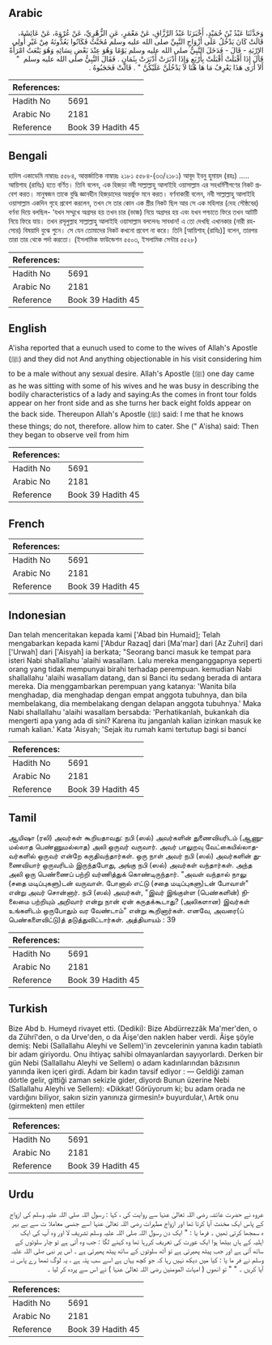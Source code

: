 ## Arabic


<div dir="rtl" lang="ar" style={{fontSize:'larger',backgroundColor:'#f8f9fa',padding:20}}>
وَحَدَّثَنَا عَبْدُ بْنُ حُمَيْدٍ، أَخْبَرَنَا عَبْدُ الرَّزَّاقِ، عَنْ مَعْمَرٍ، عَنِ الزُّهْرِيِّ، عَنْ عُرْوَةَ، عَنْ عَائِشَةَ، قَالَتْ كَانَ يَدْخُلُ عَلَى أَزْوَاجِ النَّبِيِّ صلى الله عليه وسلم مُخَنَّثٌ فَكَانُوا يَعُدُّونَهُ مِنْ غَيْرِ أُولِي الإِرْبَةِ - قَالَ - فَدَخَلَ النَّبِيُّ صلى الله عليه وسلم يَوْمًا وَهُوَ عِنْدَ بَعْضِ نِسَائِهِ وَهُوَ يَنْعَتُ امْرَأَةً قَالَ إِذَا أَقْبَلَتْ أَقْبَلَتْ بِأَرْبَعٍ وَإِذَا أَدْبَرَتْ أَدْبَرَتْ بِثَمَانٍ ‏.‏ فَقَالَ النَّبِيُّ صلى الله عليه وسلم ‏ "‏ أَلاَ أَرَى هَذَا يَعْرِفُ مَا هَا هُنَا لاَ يَدْخُلَنَّ عَلَيْكُنَّ ‏"‏ ‏.‏ قَالَتْ فَحَجَبُوهُ ‏.‏
</div>
<div style={{backgroundColor:'#f8f9fa',padding:20, marginBottom: 10}}><table> <thead> <tr> <th>References:</th> <th></th> </tr> </thead> <tbody><tr><td>Hadith No</td><td>5691</td></tr><tr><td>Arabic No</td><td>2181</td></tr><tr><td>Reference</td><td>Book 39 Hadith 45</td></tr></tbody></table></div>

## Bengali


<div dir="ltr" lang="bn" style={{fontSize:'larger',backgroundColor:'#f8f9fa',padding:20}}>
হাদিস একাডেমি নাম্বারঃ ৫৫৮৪, আন্তর্জাতিক নাম্বারঃ ২১৮১ ৫৫৮৪-(৩৩/২১৮১) আবূদ ইবনু হুমায়দ (রহঃ) ..... আয়িশাহ (রাযিঃ) হতে বর্ণিত। তিনি বলেন, এক হিজড়া নবী সাল্লাল্লাহু আলাইহি ওয়াসাল্লাম এর সহধর্মিণীগণের নিকট প্রবেশ করত। মানুষজন তাকে বুদ্ধি জ্ঞানহীন হিজড়াদের অন্তর্ভুক্ত মনে করত। বর্ণনাকারী বলেন, নবী সাল্লাল্লাহু আলাইহি ওয়াসাল্লাম একদিন গৃহে প্রবেশ করলেন, তখন সে তার কোন এক স্ত্রীর নিকট ছিল আর সে এক মহিলার (দেহ সৌষ্ঠবের) বর্ণনা দিয়ে বলছিল- ‘যখন সম্মুখে অগ্রসর হয় তখন চার (ভাজ) নিয়ে অগ্রসর হয় এবং যখন পশ্চাতে ফিরে তখন আটটি নিয়ে ফিরে যায়। তখন রসূলুল্লাহ সাল্লাল্লাহু আলাইহি ওয়াসাল্লাম বললেনঃ সাবধান! এ তো দেখছি এখানকার (নারী রহস্যের) বিষয়াদি বুঝে শুনে। সে যেন তোমাদের নিকট কখনো প্রবেশ না করে। তিনি [আয়িশাহ্ (রাযিঃ)] বলেন, তারপর তারা তার থেকে পর্দা করতো। (ইসলামিক ফাউন্ডেশন ৫৫০৩, ইসলামিক সেন্টার ৫৫২৮)
</div>
<div style={{backgroundColor:'#f8f9fa',padding:20, marginBottom: 10}}><table> <thead> <tr> <th>References:</th> <th></th> </tr> </thead> <tbody><tr><td>Hadith No</td><td>5691</td></tr><tr><td>Arabic No</td><td>2181</td></tr><tr><td>Reference</td><td>Book 39 Hadith 45</td></tr></tbody></table></div>

## English


<div dir="ltr" lang="en" style={{fontSize:'larger',backgroundColor:'#f8f9fa',padding:20}}>
A'isha reported that a eunuch used to come to the wives of Allah's Apostle (ﷺ) and they did not And anything objectionable in his visit considering him to be a male without any sexual desire. Allah's Apostle (ﷺ) one day came as he was sitting with some of his wives and he was busy in describing the bodily characteristics of a lady and saying:As the comes in front tour folds appear on her front side and as she turns her back eight folds appear on the back side. Thereupon Allah's Apostle (ﷺ) said: I me that he knows these things; do not, therefore. allow him to cater. She (" A'isha) said: Then they began to observe veil from him
</div>
<div style={{backgroundColor:'#f8f9fa',padding:20, marginBottom: 10}}><table> <thead> <tr> <th>References:</th> <th></th> </tr> </thead> <tbody><tr><td>Hadith No</td><td>5691</td></tr><tr><td>Arabic No</td><td>2181</td></tr><tr><td>Reference</td><td>Book 39 Hadith 45</td></tr></tbody></table></div>

## French


<div dir="ltr" lang="fr" style={{fontSize:'larger',backgroundColor:'#f8f9fa',padding:20}}>

</div>
<div style={{backgroundColor:'#f8f9fa',padding:20, marginBottom: 10}}><table> <thead> <tr> <th>References:</th> <th></th> </tr> </thead> <tbody><tr><td>Hadith No</td><td>5691</td></tr><tr><td>Arabic No</td><td>2181</td></tr><tr><td>Reference</td><td>Book 39 Hadith 45</td></tr></tbody></table></div>

## Indonesian


<div dir="ltr" lang="id" style={{fontSize:'larger',backgroundColor:'#f8f9fa',padding:20}}>
Dan telah menceritakan kepada kami ['Abad bin Humaid]; Telah mengabarkan kepada kami ['Abdur Razaq] dari [Ma'mar] dari [Az Zuhri] dari ['Urwah] dari ['Aisyah] ia berkata; "Seorang banci masuk ke tempat para isteri Nabi shallallahu 'alaihi wasallam. Lalu mereka menganggapnya seperti orang yang tidak mempunyai birahi terhadap perempuan. kemudian Nabi shallallahu 'alaihi wasallam datang, dan si Banci itu sedang berada di antara mereka. Dia menggambarkan perempuan yang katanya: 'Wanita bila menghadap, dia menghadap dengan empat anggota tubuhnya, dan bila membelakang, dia membelakang dengan delapan anggota tubuhnya.' Maka Nabi shallallahu 'alaihi wasallam bersabda: 'Perhatikanlah, bukankah dia mengerti apa yang ada di sini? Karena itu janganlah kalian izinkan masuk ke rumah kalian.' Kata 'Aisyah; 'Sejak itu rumah kami tertutup bagi si banci
</div>
<div style={{backgroundColor:'#f8f9fa',padding:20, marginBottom: 10}}><table> <thead> <tr> <th>References:</th> <th></th> </tr> </thead> <tbody><tr><td>Hadith No</td><td>5691</td></tr><tr><td>Arabic No</td><td>2181</td></tr><tr><td>Reference</td><td>Book 39 Hadith 45</td></tr></tbody></table></div>

## Tamil


<div dir="ltr" lang="ta" style={{fontSize:'larger',backgroundColor:'#f8f9fa',padding:20}}>
ஆயிஷா (ரலி) அவர்கள் கூறியதாவது: நபி (ஸல்) அவர்களின் துணைவியரிடம் (ஆணுமல்லாத பெண்ணுமல்லாத) அலி ஒருவர் வருவார். அவர் பாலுறவு வேட்கையில்லாதவர்களில் ஒருவர் என்றே கருதிவந்தார்கள். ஒரு நாள் அவர் நபி (ஸல்) அவர்களின் துணைவியார் ஒருவரிடம் இருந்தபோது, அங்கு நபி (ஸல்) அவர்கள் வந்தார்கள். அந்த அலி ஒரு பெண்ணைப் பற்றி வர்ணித்துக் கொண்டிருந்தார். "அவள் வந்தால் நாலு (சதை மடிப்புகளு)டன் வருவாள். போனால் எட்டு (சதை மடிப்புகளு)டன் போவாள்" என்று அவர் சொன்னார். நபி (ஸல்) அவர்கள், "இவர் இங்குள்ள (பெண்களின்) நிலைமை பற்றியும் அறிவார் என்று நான் ஏன் கருதக்கூடாது? (அலிகளான) இவர்கள் உங்களிடம் ஒருபோதும் வர வேண்டாம்" என்று கூறினார்கள். எனவே, அவரை(ப் பெண்களைவிட்டு)த் தடுத்துவிட்டார்கள். அத்தியாயம் : 39
</div>
<div style={{backgroundColor:'#f8f9fa',padding:20, marginBottom: 10}}><table> <thead> <tr> <th>References:</th> <th></th> </tr> </thead> <tbody><tr><td>Hadith No</td><td>5691</td></tr><tr><td>Arabic No</td><td>2181</td></tr><tr><td>Reference</td><td>Book 39 Hadith 45</td></tr></tbody></table></div>

## Turkish


<div dir="ltr" lang="tr" style={{fontSize:'larger',backgroundColor:'#f8f9fa',padding:20}}>
Bize Abd b. Humeyd rivayet etti. (Dediki): Bize Abdürrezzâk Ma'mer'den, o da Zührî'den, o da Urve'den, o da Âişe'den naklen haber verdi. Âişe şöyle demiş: Nebi (Sallallahu Aleyhi ve Sellem)'in zevcelerinin yanına kadın tabiatlı bir adam giriyordu. Onu ihtiyaç sahibi olmayanlardan sayıyorlardı. Derken bir gün Nebi (Sallallahu Aleyhi ve Sellem) o adam kadınlarından bâzısının yanında iken içeri girdi. Adam bir kadın tavsif ediyor : — Geldiği zaman dörtle gelir, gittiği zaman sekizle gider, diyordı Bunun üzerine Nebi (Sallallahu Aleyhi ve Sellem): «Dikkat! Görüyorum ki; bu adam orada ne vardığını biliyor, sakın sizin yanınıza girmesin!» buyurdular,\ Artık onu (girmekten) men ettiler
</div>
<div style={{backgroundColor:'#f8f9fa',padding:20, marginBottom: 10}}><table> <thead> <tr> <th>References:</th> <th></th> </tr> </thead> <tbody><tr><td>Hadith No</td><td>5691</td></tr><tr><td>Arabic No</td><td>2181</td></tr><tr><td>Reference</td><td>Book 39 Hadith 45</td></tr></tbody></table></div>

## Urdu


<div dir="rtl" lang="ur" style={{fontSize:'larger',backgroundColor:'#f8f9fa',padding:20}}>
عروہ نے حضرت عائشہ رضی اللہ تعالیٰ عنہا سے روایت کی ، کہا : رسول اللہ صلی اللہ علیہ وسلم کی ازواج کے پاس ایک مخنث آیا کرتا تھا اور ازواج مطہرات رضی اللہ تعالیٰ عنہا اسے جنسی معاملا ت سے بے بہر ہ سمجھا کرتی تھیں ۔ فرما یا : " ایک دن رسول اللہ صلی اللہ علیہ وسلم تشریف لا اور وہ آپ کی ایک اہلیہ کے ہاں بیٹھا ہوا ایک عورت کی تعریف کررہا تھا وہ کہنے لگا : جب وہ آتی ہے تو چار سلوٹوں کے ساتھ آتی ہے اور جب پیٹھ پھیرتی ہے تو آٹھ سلوٹوں کے ساتھ پیٹھ پھیرتی ہے ۔ اس پر نبی صلی اللہ علیہ وسلم نے فر ما یا : کیا میں دیکھ نہیں رہا کہ جو کچھ یہاں ہے اسے سب پتہ ہے ، یہ لوگ تمھا رے پاس نہ آیا کریں ۔ " " تو انھوں ( امہات المومنین رضی اللہ تعالیٰ عنہا ) نے اس سے پردہ کر لیا ۔
</div>
<div style={{backgroundColor:'#f8f9fa',padding:20, marginBottom: 10}}><table> <thead> <tr> <th>References:</th> <th></th> </tr> </thead> <tbody><tr><td>Hadith No</td><td>5691</td></tr><tr><td>Arabic No</td><td>2181</td></tr><tr><td>Reference</td><td>Book 39 Hadith 45</td></tr></tbody></table></div>